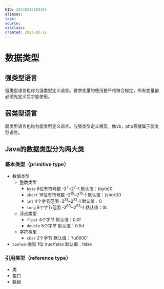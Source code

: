```yaml
---
UID: 20230212162146 
aliases: 
tags: 
source: 
cssclass: 
created: 2023-02-12
---
```


# 数据类型

## 强类型语言
强类型语言也称为强类型定义语言。要求变量的使用要严格符合规定，所有变量都必须先定义后才能使用。
## 弱类型语言
弱类型语言也称为弱类型定义语言。与强类型定义相反。像vb，php等就属于弱类型语言。
## Java的数据类型分为两大类

### 基本类型（primitive type）
* 数值类型
	* 整数类型
		* `byte` 8位有符号数 -2<sup>7</sup>~2<sup>7</sup>-1 默认值：(byte)0
		* `short` 16位有符号数 -2<sup>15</sup>~2<sup>15</sup>-1 默认值：(short)0
		* `int` 4个字节范围 -2<sup>31</sup>~2<sup>31</sup>-1 默认值：0
		* `long` 8个字节范围 -2<sup>63</sup>~2<sup>63</sup>-1 默认值：0L
	* 浮点类型
		* `float` 4个字节 默认值：0.0f
		* `double` 8个字节 默认值：0.0d
	* 字符类型
		* `char` 2个字节 默认值：'\\u0000'
* `boolean`类型 1位 true/false 默认值：false
### 引用类型（reference type）
* 类
* 接口
* 数组